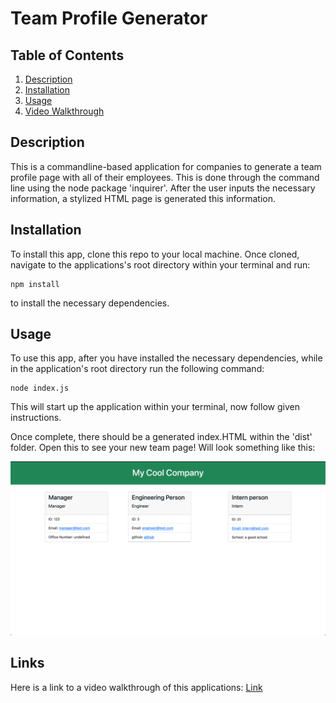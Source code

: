 # Team Profile Generator
## Table of Contents
1. [Description](#description)
2. [Installation](#installation)
3. [Usage](#usage)
4. [Video Walkthrough](#video-walkthrough)
## Description
This is a commandline-based application for companies to generate a team profile page with all of their employees. This is done through the command line using the node package 'inquirer'. After the user inputs the necessary information, a stylized HTML page is generated this information.

## Installation
To install this app, clone this repo to your local machine. Once cloned, navigate to the applications's root directory within your terminal and run:
```
npm install
``` 
to install the necessary dependencies. 

## Usage
To use this app, after you have installed the necessary dependencies, while in the application's root directory run the following command:
```
node index.js
```
This will start up the application within your terminal, now follow given instructions.

Once complete, there should be a generated index.HTML within the 'dist' folder. Open this to see your new team page! Will look something like this:

![Generated Team Example](./assets/imgs/teamGenerator_ex.png)

## Links
Here is a link to a video walkthrough of this applications: [Link](https://drive.google.com/file/d/1QzQ0QT4V9k-KTbPsuz1R5zog4JCm1Qyd/view?usp=share_link)
